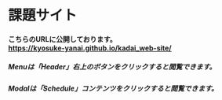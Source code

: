 # 課題サイト

#### こちらのURLに公開しております。<br>https://kyosuke-yanai.github.io/kadai_web-site/

##### Menuは「Header」右上のボタンをクリックすると閲覧できます。

##### Modalは「Schedule」コンテンツをクリックすると閲覧できます。